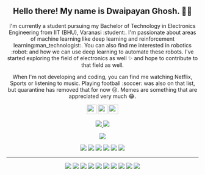<!-- <p align="center">
 <img  width="800" height="400" src="./social//welcome.gif">
</p> -->
<h2 align="center">Hello there! My name is Dwaipayan Ghosh. 👋🤓</h2>
<p align="center">I'm currently a student pursuing my Bachelor of Technology in Electronics Engineering from IIT (BHU), Varanasi :student:. I'm passionate about areas of machine learning like deep learning and reinforcement learning:man_technologist:. You can also find me interested in robotics :robot: and how we can use deep learning to automate these robots. I've started exploring the field of electronics as well ✨ and hope to contribute to that field as well. 
</p>

<p align="center">When I'm not developing and coding, you can find me watching Netflix, Sports or listening to music. Playing football :soccer: was also on that list, but quarantine has removed that for now 😢. Memes are something that are appreciated very much 😂. </p>

<p align="center"><a href="#"><img src="https://img.shields.io/badge/twitter-%231DA1F2.svg?&style=for-the-badge&logo=twitter&logoColor=white" height=25></a> <a href="https://www.linkedin.com/in/dwaipayan-ghosh-88b65b204/"><img src="https://img.shields.io/badge/linkedin-%230077B5.svg?&style=for-the-badge&logo=linkedin&logoColor=white" height=25></a> <a href="#"><img src="https://img.shields.io/badge/instagram-%23E4405F.svg?&style=for-the-badge&logo=instagram&logoColor=white" height=25></a> 
</p>

<p align=center>
  <a href="https://github.com/DwaipayanGhosh2001">
    <img src="https://badges.pufler.dev/visits/Terabyte17/Terabyte17?style=flat-square&color=black&logo=github">
  </a>
  <a href="https://github.com/DwaipayanGhosh2001?tab=repositories">
    <img src="https://badges.pufler.dev/repos/Terabyte17?style=flat-square&color=black&logo=github">
  </a>
</p>
<p align="center">
<a href="https://github.com/DwaipayanGhosh2001"><img src="https://img.shields.io/github/followers/Terabyte17?style=social"></a>
</p>
<p align="center">
<img src="https://img.shields.io/badge/Artificial Inteligence-brown"> <img src="https://img.shields.io/badge/Machine Learning-green"> <img src="https://img.shields.io/badge/Data Structures-red"> <img src="https://img.shields.io/badge/Algorithm-magenta"> <img src="https://img.shields.io/badge/Web Application-yellow"> <img src="https://img.shields.io/badge/App Developement-blue"> 
</p>
<hr>
<p align="center">
<img src="https://img.shields.io/badge/TensorFlow%20-%23FF6F00.svg?&style=for-the-badge&logo=TensorFlow&logoColor=white" /> <img src="https://img.shields.io/badge/Keras%20-%23D00000.svg?&style=for-the-badge&logo=Keras&logoColor=white"/> <img src="https://img.shields.io/badge/javascript%20-%23323330.svg?&style=for-the-badge&logo=javascript&logoColor=%23F7DF1E"/> <img src="https://img.shields.io/badge/html5%20-%23E34F26.svg?&style=for-the-badge&logo=html5&logoColor=white"/> <img src="https://img.shields.io/badge/css3%20-%231572B6.svg?&style=for-the-badge&logo=css3&logoColor=white"/> <img src="https://img.shields.io/badge/React%20-%2314354C.svg?&style=for-the-badge&logo=react&logoColor=white"/> <img src="https://img.shields.io/badge/React Native%20-%2314354C.svg?&style=for-the-badge&logo=react native&logoColor=white"/> <img src="https://img.shields.io/badge/c++%20-%2300599C.svg?&style=for-the-badge&logo=c%2B%2B&ogoColor=white"/> <img src="https://img.shields.io/badge/git%20-%23F05033.svg?&style=for-the-badge&logo=git&logoColor=white"/> <img src="https://img.shields.io/badge/github%20-%23121011.svg?&style=for-the-badge&logo=github&logoColor=white"/>
</p>

<!-- <p align=center>  
  <img align=center src="https://github-readme-stats.vercel.app/api?username=Terabyte17&show_icons=true&theme=radical">
</p> -->






